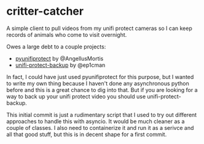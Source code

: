 # critter-catcher

A simple client to pull videos from my unifi protect cameras so I can keep records of animals who come to visit overnight.

Owes a large debt to a couple projects:

* [pyunifiprotect](https://github.com/AngellusMortis/pyunifiprotect) by @AngellusMortis
* [unifi-protect-backup](https://github.com/ep1cman/unifi-protect-backup) by @ep1cman

In fact, I could have just used pyunifiprotect for this purpose, but I wanted to write my own thing because I haven't done any asynchronous python before and this is a great chance to dig into that. But if you are looking for a way to back up your unifi protect video you should use unifi-protect-backup.

This initial commit is just a rudimentary script that I used to try out different approaches to handle this with asyncio. It would be much cleaner as a couple of classes. I also need to containerize it and run it as a serivce and all that good stuff, but this is in decent shape for a first commit.
